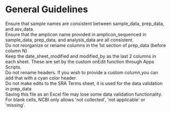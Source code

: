 # General Guidelines  

Ensure that sample names are consistent between sample_data, prep_data, and asv_data.  
Ensure that the amplicon name provided in amplicon_sequenced in sample_data, prep_data, and analysis_data are all consistent.  
Do not reorganize or rename columns in the 1st section of prep_data (before column N)  
Keep the date_sheet_modified and modified_by as the last 2 columns in each sheet. These are set by the custom onEdit function through Apps Scripts.   
Do not rename headers. If you wish to provide a custom column,you can add that with a cyan color header.  
Do not make edits to the SRA Terms sheet, it is used for the data validation in prep_data  
Saving this file as an Excel file may lose some data validation functionality.  
For blank cells, NCBI only allows 'not collected', 'not applicable' or 'missing'.  
